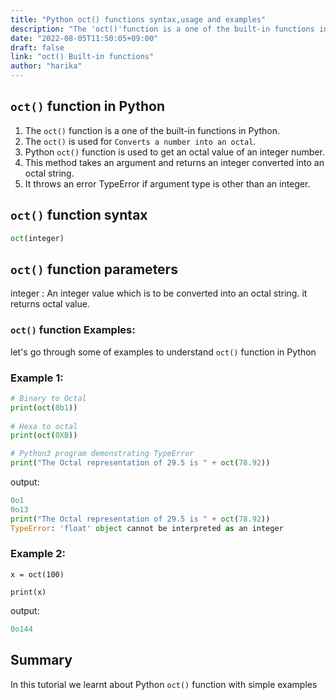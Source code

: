 ```yaml
---
title: "Python oct() functions syntax,usage and examples"
description: "The 'oct()'function is a one of the built-in functions in Python"
date: "2022-08-05T11:50:05+09:00"
draft: false
link: "oct() Built-in functions"
author: "harika"
---
```


## `oct()` function in Python

1. The `oct()` function is a one of the built-in functions in Python.
2. The `oct()` is used for	`Converts a number into an octal`.
3. Python `oct()` function is used to get an octal value of an integer number. 
4. This method takes an argument and returns an integer converted into an octal string.
5. It throws an error TypeError if argument type is other than an integer.

## `oct()` function syntax

```Python
oct(integer)
```
## `oct()` function parameters

integer : An integer value which is to be converted into an octal string.
it returns octal value.

### `oct()` function  Examples:

let's go through some of examples to understand `oct()` function in Python

### Example 1:

```Python
# Binary to Octal
print(oct(0b1))
 
# Hexa to octal
print(oct(0XB))

# Python3 program demonstrating TypeError
print("The Octal representation of 29.5 is " + oct(78.92))
```
output:

```Python
0o1
0o13
print("The Octal representation of 29.5 is " + oct(78.92))
TypeError: 'float' object cannot be interpreted as an integer
```

### Example 2:
```
x = oct(100)

print(x)
```
output:

```Python
0o144
```

## Summary
In this tutorial we learnt about Python `oct()` function with simple examples

